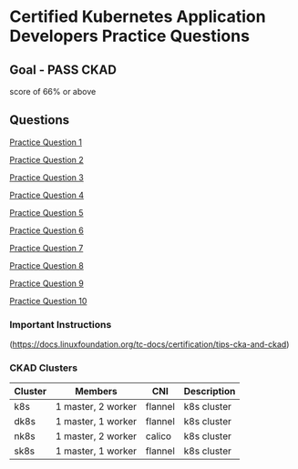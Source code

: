 # Certified Kubernetes Application Developers Practice Questions

## Goal - PASS CKAD

score of 66% or above

## Questions

[Practice Question 1](content/1/)

[Practice Question 2](content/2/)

[Practice Question 3](content/3/)

[Practice Question 4](content/4/)

[Practice Question 5](content/5/)

[Practice Question 6](content/6/)

[Practice Question 7](content/7/)

[Practice Question 8](content/8/)

[Practice Question 9](content/9/)

[Practice Question 10](content/10/)


### Important Instructions

(https://docs.linuxfoundation.org/tc-docs/certification/tips-cka-and-ckad)


### CKAD Clusters

Cluster | Members | CNI | Description
---- | -------- | ---- | ----
k8s | 1 master, 2 worker | flannel | k8s cluster
dk8s | 1 master, 1 worker | flannel | k8s cluster
nk8s | 1 master, 2 worker | calico | k8s cluster
sk8s | 1 master, 1 worker | flannel | k8s cluster


